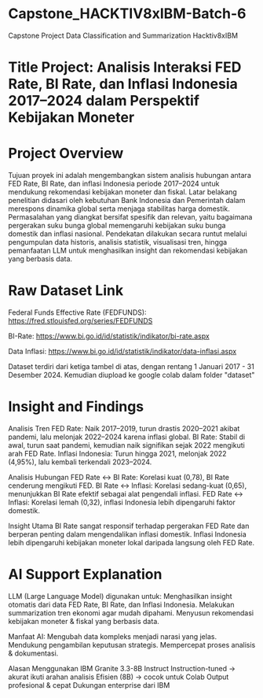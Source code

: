 # Capstone_HACKTIV8xIBM-Batch-6
Capstone Project Data Classification and Summarization Hacktiv8xIBM

# Title Project: Analisis Interaksi FED Rate, BI Rate, dan Inflasi Indonesia 2017–2024 dalam Perspektif Kebijakan Moneter

# Project Overview
Tujuan proyek ini adalah mengembangkan sistem analisis hubungan antara FED Rate, BI Rate, dan inflasi Indonesia periode 2017–2024 untuk mendukung rekomendasi kebijakan moneter dan fiskal. Latar belakang penelitian didasari oleh kebutuhan Bank Indonesia dan Pemerintah dalam merespons dinamika global serta menjaga stabilitas harga domestik. Permasalahan yang diangkat bersifat spesifik dan relevan, yaitu bagaimana pergerakan suku bunga global memengaruhi kebijakan suku bunga domestik dan inflasi nasional. Pendekatan dilakukan secara runtut melalui pengumpulan data historis, analisis statistik, visualisasi tren, hingga pemanfaatan LLM untuk menghasilkan insight dan rekomendasi kebijakan yang berbasis data.

# Raw Dataset Link
Federal Funds Effective Rate (FEDFUNDS): 
https://fred.stlouisfed.org/series/FEDFUNDS

BI-Rate:
https://www.bi.go.id/id/statistik/indikator/bi-rate.aspx

Data Inflasi:
https://www.bi.go.id/id/statistik/indikator/data-inflasi.aspx

Dataset terdiri dari ketiga tambel di atas, dengan rentang 1 Januari 2017 - 31 Desember 2024. Kemudian diupload ke google colab dalam folder "dataset"

# Insight and Findings
Analisis Tren
FED Rate: Naik 2017–2019, turun drastis 2020–2021 akibat pandemi, lalu melonjak 2022–2024 karena inflasi global.
BI Rate: Stabil di awal, turun saat pandemi, kemudian naik signifikan sejak 2022 mengikuti arah FED Rate.
Inflasi Indonesia: Turun hingga 2021, melonjak 2022 (4,95%), lalu kembali terkendali 2023–2024.

Analisis Hubungan
FED Rate ↔ BI Rate: Korelasi kuat (0,78), BI Rate cenderung mengikuti FED.
BI Rate ↔ Inflasi: Korelasi sedang-kuat (0,65), menunjukkan BI Rate efektif sebagai alat pengendali inflasi.
FED Rate ↔ Inflasi: Korelasi lemah (0,32), inflasi Indonesia lebih dipengaruhi faktor domestik.

Insight Utama
BI Rate sangat responsif terhadap pergerakan FED Rate dan berperan penting dalam mengendalikan inflasi domestik. Inflasi Indonesia lebih dipengaruhi kebijakan moneter lokal daripada langsung oleh FED Rate.

# AI Support Explanation
LLM (Large Language Model) digunakan untuk:
Menghasilkan insight otomatis dari data FED Rate, BI Rate, dan Inflasi Indonesia.
Melakukan summarization tren ekonomi agar mudah dipahami.
Menyusun rekomendasi kebijakan moneter & fiskal yang berbasis data.

Manfaat AI:
Mengubah data kompleks menjadi narasi yang jelas.
Mendukung pengambilan keputusan strategis.
Mempercepat proses analisis & dokumentasi.

Alasan Menggunakan IBM Granite 3.3-8B Instruct
Instruction-tuned → akurat ikuti arahan analisis
Efisien (8B) → cocok untuk Colab
Output profesional & cepat
Dukungan enterprise dari IBM
